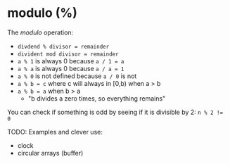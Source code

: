 modulo (%)
==========

The _modulo_ operation:
- `divdend % divisor = remainder`
- `divident mod divisor = remainder`
- `a % 1` is always 0 because `a / 1 = a`
- `a % a` is always 0 because `a / a = 1`
- `a % 0` is not defined because `a / 0` is not
- `a % b = c` where c will always in [0,b) when a > b
- `a % b = a` when b > a
  - "b divides a zero times, so everything remains"

You can check if something is odd by seeing if it is divisible by 2: `n % 2 != 0`

TODO: Examples and clever use:
- clock
- circular arrays (buffer)